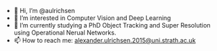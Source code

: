 - 👋 Hi, I’m @aulrichsen
- 👀 I’m interested in Computer Vision and Deep Learning
- 🌱 I’m currently studying a PhD Object Tracking and Super Resolution using Operational Nerual Networks.
- 📫 How to reach me: alexander.ulrichsen.2015@uni.strath.ac.uk

<!---
aulrichsen/aulrichsen is a ✨ special ✨ repository because its `README.md` (this file) appears on your GitHub profile.
You can click the Preview link to take a look at your changes.
--->
